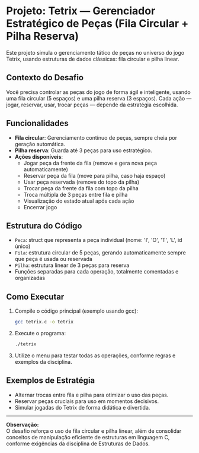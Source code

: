 # Projeto: Tetrix — Gerenciador Estratégico de Peças (Fila Circular + Pilha Reserva)

Este projeto simula o gerenciamento tático de peças no universo do jogo Tetrix, usando estruturas de dados clássicas: fila circular e pilha linear.

## Contexto do Desafio

Você precisa controlar as peças do jogo de forma ágil e inteligente, usando uma fila circular (5 espaços) e uma pilha reserva (3 espaços). Cada ação — jogar, reservar, usar, trocar peças — depende da estratégia escolhida.

## Funcionalidades

- **Fila circular**: Gerenciamento contínuo de peças, sempre cheia por geração automática.
- **Pilha reserva**: Guarda até 3 peças para uso estratégico.
- **Ações disponíveis**:
  - Jogar peça da frente da fila (remove e gera nova peça automaticamente)
  - Reservar peça da fila (move para pilha, caso haja espaço)
  - Usar peça reservada (remove do topo da pilha)
  - Trocar peça da frente da fila com topo da pilha
  - Troca múltipla de 3 peças entre fila e pilha
  - Visualização do estado atual após cada ação
  - Encerrar jogo

## Estrutura do Código

- `Peca`: struct que representa a peça individual (nome: 'I', 'O', 'T', 'L', id único)
- `Fila`: estrutura circular de 5 peças, gerando automaticamente sempre que peça é usada ou reservada
- `Pilha`: estrutura linear de 3 peças para reserva
- Funções separadas para cada operação, totalmente comentadas e organizadas

## Como Executar

1. Compile o código principal (exemplo usando gcc):

   ```bash
   gcc tetrix.c -o tetrix
   ```

2. Execute o programa:

   ```bash
   ./tetrix
   ```

3. Utilize o menu para testar todas as operações, conforme regras e exemplos da disciplina.

## Exemplos de Estratégia

- Alternar trocas entre fila e pilha para otimizar o uso das peças.
- Reservar peças cruciais para uso em momentos decisivos.
- Simular jogadas do Tetrix de forma didática e divertida.

---

**Observação:**  
O desafio reforça o uso de fila circular e pilha linear, além de consolidar conceitos de manipulação eficiente de estruturas em linguagem C, conforme exigências da disciplina de Estruturas de Dados.
